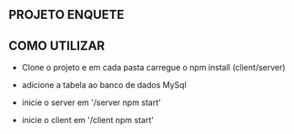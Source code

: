 ## PROJETO ENQUETE

## COMO UTILIZAR

- Clone o projeto e em cada pasta carregue o npm install (client/server)

- adicione a tabela ao banco de dados MySql

- inicie o server em '/server npm start'
- inicie o client em '/client npm start'